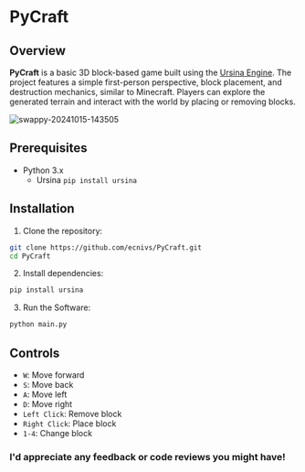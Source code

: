 # PyCraft

## Overview
**PyCraft** is a basic 3D block-based game built using the [Ursina Engine](https://www.ursinaengine.org/). The project features a simple first-person perspective, block placement, and destruction mechanics, similar to Minecraft. Players can explore the generated terrain and interact with the world by placing or removing blocks.

![swappy-20241015-143505](https://github.com/user-attachments/assets/348cba48-ee30-469b-8e6e-31af675a9b1c)


## Prerequisites
* Python 3.x
    * Ursina `pip install ursina`

## Installation
1. Clone the repository:
```bash
git clone https://github.com/ecnivs/PyCraft.git
cd PyCraft
```
2. Install dependencies:
```bash
pip install ursina
```
3. Run the Software:
```bash
python main.py
```

## Controls
* `W`: Move forward
* `S`: Move back
* `A`: Move left
* `D`: Move right
* `Left Click`: Remove block
* `Right Click`: Place block
* `1-4`: Change block

### I'd appreciate any feedback or code reviews you might have!

